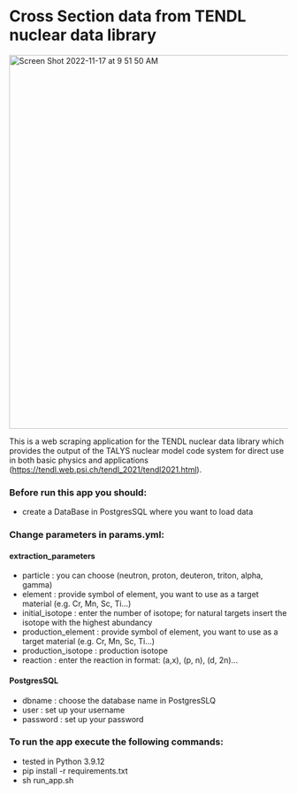 # Cross Section data from TENDL nuclear data library

<img width="675" alt="Screen Shot 2022-11-17 at 9 51 50 AM" src="https://user-images.githubusercontent.com/72933965/202507681-23e595f0-2d9d-4323-a22e-66b85b834ac3.png">

This is a web scraping application for the TENDL nuclear data library which provides the output of the TALYS nuclear model code system for direct use in both basic physics and applications (https://tendl.web.psi.ch/tendl_2021/tendl2021.html).

### Before run this app you should:
  - create a DataBase in PostgresSQL where you want to load data
  
### Change parameters in params.yml:

#### extraction_parameters
  - particle : you can choose (neutron, proton, deuteron, triton, alpha, gamma)
  - element : provide symbol of element, you want to use as a target material (e.g. Cr, Mn, Sc, Ti...)
  - initial_isotope : enter the number of isotope; for natural targets insert the isotope with the highest abundancy 
  - production_element : provide symbol of element, you want to use as a target material (e.g. Cr, Mn, Sc, Ti...)
  - production_isotope : production isotope 
  - reaction : enter the reaction in format: (a,x), (p, n), (d, 2n)...
  
  #### PostgresSQL
  - dbname : choose the database name in PostgresSLQ
  - user : set up your username
  - password : set up your password
  
  ### To run the app execute the following commands:
  - tested in Python 3.9.12
  - pip install -r requirements.txt
  - sh run_app.sh
